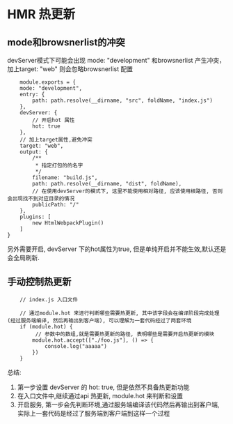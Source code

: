 
# HMR 热更新


## mode和browsnerlist的冲突

devServer模式下可能会出现  mode: "development" 和browsnerlist 产生冲突， 加上target: "web"
则会忽略browsnerlist 配置

```
    module.exports = {
    mode: "development",
    entry: {
        path: path.resolve(__dirname, "src", foldName, "index.js")
    },
    devServer: {
        // 开启hot 属性
        hot: true
    },
    // 加上target属性,避免冲突
    target: "web",
    output: {
        /**
         * 指定打包的的名字
         */
        filename: "build.js",
        path: path.resolve(__dirname, "dist", foldName),
        // 在使用devServer的模式下, 这里不能使用相对路径, 应该使用根路径, 否则会出现找不到对应目录的情况
        publicPath: "/"
    },
    plugins: [
        new HtmlWebpackPlugin()
    ]
}
```

另外需要开启, devServer 下的hot属性为true, 但是单纯开启并不能生效,默认还是会全局刷新.

## 手动控制热更新

```
    // index.js 入口文件

    // 通过module.hot 来进行判断哪些需要热更新, 其中该字段会在编译阶段完成处理(经过服务端编译, 然后再输出到客户端), 可以理解为一套代码经过了两套环境
    if (module.hot) {
         // 参数中的数组,就是需要热更新的路径, 表明哪些是需要开启热更新的模块
        module.hot.accept(["./foo.js"], () => {
            console.log("aaaaa")
        })
    }
```



总结: 
1. 第一步设置 devServer 的 hot: true, 但是依然不具备热更新功能
2. 在入口文件中,继续通过api 热更新, module.hot 来判断和设置
3. 开启服务, 第一步会先判断环境,通过服务端编译该代码然后再输出到客户端, 实际上一套代码是经过了服务端到客户端到这样一个过程
